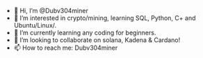 - 👋 Hi, I’m @Dubv304miner
- 👀 I’m interested in crypto/mining, learning SQL, Python, C+ and Ubuntu/Linux/. 
- 🌱 I’m currently learning any coding for beginners.
- 💞️ I’m looking to collaborate on solana, Kadena & Cardano!
- 📫 How to reach me: Dubv304miner

<!---
Dubv304miner/Dubv304miner is a ✨ special ✨ repository because its `README.md` (this file) appears on your GitHub profile.
You can click the Preview link to take a look at your changes.
--->
